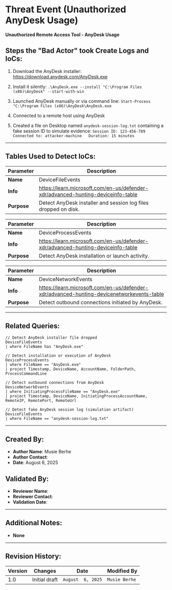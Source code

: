 # Threat Event (Unauthorized AnyDesk Usage)
**Unauthorized Remote Access Tool - AnyDesk Usage**

## Steps the "Bad Actor" took Create Logs and IoCs:
1. Download the AnyDesk installer: https://download.anydesk.com/AnyDesk.exe
2. Install it silently: ```.\AnyDesk.exe --install "C:\Program Files (x86)\AnyDesk" --start-with-win```
3. Launched AnyDesk manually or via command line: `Start-Process "C:\Program Files (x86)\AnyDesk\AnyDesk.exe`
4. Connected to a remote host using AnyDesk

5. Created a file on Desktop named `anydesk-session-log.txt` containing a fake session ID to simulate evidence: `Session ID: 123-456-789  
Connected to: attacker-machine  
Duration: 15 minutes`


---

## Tables Used to Detect IoCs:
| **Parameter**       | **Description**                                                              |
|---------------------|------------------------------------------------------------------------------|
| **Name**| DeviceFileEvents|
| **Info**|https://learn.microsoft.com/en-us/defender-xdr/advanced-hunting-deviceinfo-table|
| **Purpose**| Detect AnyDesk installer and session log files dropped on disk. |

| **Parameter**       | **Description**                                                              |
|---------------------|------------------------------------------------------------------------------|
| **Name**| DeviceProcessEvents|
| **Info**|https://learn.microsoft.com/en-us/defender-xdr/advanced-hunting-deviceinfo-table|
| **Purpose**| Detect AnyDesk installation or launch activity.|

| **Parameter**       | **Description**                                                              |
|---------------------|------------------------------------------------------------------------------|
| **Name**| DeviceNetworkEvents|
| **Info**|https://learn.microsoft.com/en-us/defender-xdr/advanced-hunting-devicenetworkevents-table|
| **Purpose**| Detect outbound connections initiated by AnyDesk.|

---

## Related Queries:
```kql
// Detect AnyDesk installer file dropped
DeviceFileEvents
| where FileName has "AnyDesk.exe"

// Detect installation or execution of AnyDesk
DeviceProcessEvents
| where FileName == "AnyDesk.exe"
| project Timestamp, DeviceName, AccountName, FolderPath, ProcessCommandLine

// Detect outbound connections from AnyDesk
DeviceNetworkEvents
| where InitiatingProcessFileName == "AnyDesk.exe"
| project Timestamp, DeviceName, InitiatingProcessAccountName, RemoteIP, RemotePort, RemoteUrl

// Detect fake AnyDesk session log (simulation artifact)
DeviceFileEvents
| where FileName == "anydesk-session-log.txt"

```

---

## Created By:
- **Author Name**: Musie Berhe
- **Author Contact**:
- **Date**: August 6, 2025

## Validated By:
- **Reviewer Name**: 
- **Reviewer Contact**: 
- **Validation Date**: 

---

## Additional Notes:
- **None**

---

## Revision History:
| **Version** | **Changes**                   | **Date**         | **Modified By**   |
|-------------|-------------------------------|------------------|-------------------|
| 1.0         | Initial draft                  | `August  6, 2025`  | `Musie Berhe`   
